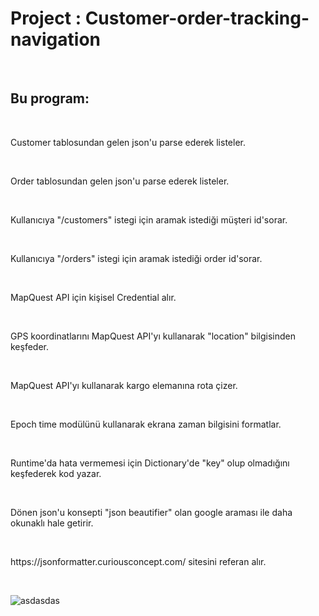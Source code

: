 <h1> Project : Customer-order-tracking-navigation </h1> </br>

<h2> Bu program: </h2> </br>
<p> Customer tablosundan gelen json'u parse ederek listeler.</p></br>
<p>Order tablosundan gelen json'u parse ederek listeler.</p></br>
<p> Kullanıcıya "/customers" istegi için aramak istediği müşteri id'sorar.</p></br>
<p> Kullanıcıya "/orders" istegi için aramak istediği order id'sorar.</p></br>
<p> MapQuest API için kişisel Credential alır.</p></br>
<p> GPS koordinatlarını MapQuest API'yı kullanarak "location" bilgisinden keşfeder.</p></br>
<p> MapQuest API'yı kullanarak kargo elemanına rota çizer.</p></br>
<p> Epoch time modülünü kullanarak ekrana zaman bilgisini formatlar.</p></br>
<p> Runtime'da hata vermemesi için Dictionary'de "key" olup olmadığını keşfederek kod yazar.</p></br>
<p> Dönen json'u konsepti "json beautifier" olan google araması ile daha okunaklı hale getirir.</p></br>
<p> https://jsonformatter.curiousconcept.com/ sitesini referan alır.</p></br>

![asdasdas](./src/python/Project-1-Views/step-1.png)
